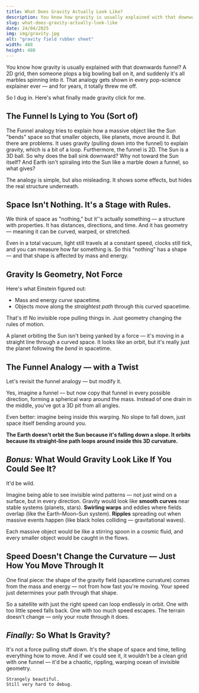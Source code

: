 ```yaml
---
title: What Does Gravity Actually Look Like?
description: You know how gravity is usually explained with that downwards funnel? A 2D grid, then someone plops a big bowling ball on it, and suddenly it's all marbles spinning into it. That analogy gets shown in every pop-science explainer ever — and for years, it totally threw me off.
slug: what-does-gravity-actually-look-like
date: 24/04/2025
img: img/gravity.jpg
alt: "gravity field rubber sheet"
width: 488
height: 488
---
```


You know how gravity is usually explained with that downwards funnel? A 2D grid, then someone plops a big bowling ball on it, and suddenly it's all marbles spinning into it. That analogy gets shown in every pop-science explainer ever — and for years, it totally threw me off.

So I dug in. Here's what finally made gravity click for me.

## The Funnel Is Lying to You (Sort of)

The Funnel analogy tries to explain how a massive object like the Sun "bends" space so that smaller objects, like planets, move around it. But there are problems. It uses gravity (pulling down into the funnel) to explain gravity, which is a bit of a loop. Furthermore, the funnel is 2D. The Sun is a 3D ball. So why does the ball sink downward? Why not toward the Sun itself? And Earth isn't spiraling into the Sun like a marble down a funnel, so what gives?

The analogy is simple, but also misleading. It shows some effects, but hides the real structure underneath.

## Space Isn't Nothing. It's a Stage with Rules.

We think of space as "nothing," but it''s actually something — a structure with properties. It has distances, directions, and time. And it has geometry — meaning it can be curved, warped, or stretched.

Even in a total vacuum, light still travels at a constant speed, clocks still tick, and you can measure how far something is. So this "nothing" has a shape — and that shape is affected by mass and energy.

## Gravity Is Geometry, Not Force

Here's what Einstein figured out:

- Mass and energy _curve_ spacetime.
- Objects move along the _straightest path_ through this curved spacetime.

That's it! No invisible rope pulling things in. Just geometry changing the rules of motion.

A planet orbiting the Sun isn't being yanked by a force — it's moving in a straight line through a curved space. It looks like an orbit, but it's really just the planet following the _bend_ in spacetime.

## The Funnel Analogy — with a Twist

Let's revisit the funnel analogy — but modify it.

Yes, imagine a funnel — but now copy that funnel in every possible direction, forming a spherical warp around the mass. Instead of one drain in the middle, you've got a 3D pit from all angles.

Even better: imagine being inside this warping. No slope to fall down, just space itself bending around you.

**The Earth doesn't orbit the Sun because it's falling down a slope. It orbits because its straight-line path loops around inside this 3D curvature.**

## _Bonus:_ What Would Gravity Look Like If You Could See It?

It'd be wild.

Imagine being able to see invisible wind patterns — not just wind on a surface, but in every direction. Gravity would look like **smooth curves** near stable systems (planets, stars). **Swirling warps** and eddies where fields overlap (like the Earth–Moon–Sun system). **Ripples** spreading out when massive events happen (like black holes colliding — gravitational waves).

Each massive object would be like a stirring spoon in a cosmic fluid, and every smaller object would be caught in the flows.

## Speed Doesn't Change the Curvature — Just How You Move Through It

One final piece: the shape of the gravity field (spacetime curvature) comes from the mass and energy — not from how fast you're moving. Your speed just determines your path through that shape.

So a satellite with just the right speed can loop endlessly in orbit. One with too little speed falls back. One with too much speed escapes. The terrain doesn't change — only your route through it does.

## _Finally:_ So What Is Gravity?

It's not a force pulling stuff down.
It's the shape of space and time, telling everything how to move.
And if we could see it, it wouldn't be a clean grid with one funnel — it'd be a chaotic, rippling, warping ocean of invisible geometry.

```
Strangely beautiful.
Still very hard to debug.
```
